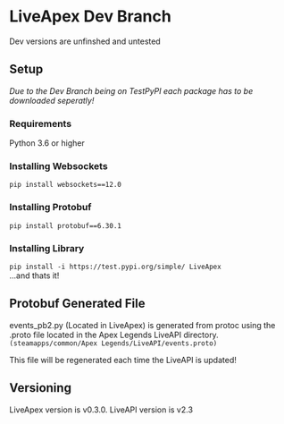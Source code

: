 # LiveApex Dev Branch
Dev versions are unfinshed and untested

## Setup
*Due to the Dev Branch being on TestPyPI each package has to be downloaded seperatly!*

### Requirements
Python 3.6 or higher

### Installing Websockets
```pip install websockets==12.0```

### Installing Protobuf
```pip install protobuf==6.30.1```

### Installing Library
```pip install -i https://test.pypi.org/simple/ LiveApex```\
...and thats it!

## Protobuf Generated File
events_pb2.py (Located in LiveApex) is generated from protoc using the .proto file located in the Apex Legends LiveAPI directory.\
`(steamapps/common/Apex Legends/LiveAPI/events.proto)`

This file will be regenerated each time the LiveAPI is updated!

## Versioning
LiveApex version is v0.3.0. LiveAPI version is v2.3